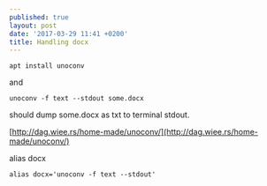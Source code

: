 ```yaml
---
published: true
layout: post
date: '2017-03-29 11:41 +0200'
title: Handling docx
---
```

    apt install unoconv
    
and

    unoconv -f text --stdout some.docx
    
should dump some.docx as txt to terminal stdout.

[http://dag.wiee.rs/home-made/unoconv/](http://dag.wiee.rs/home-made/unoconv/)

alias docx

    alias docx='unoconv -f text --stdout'
    
